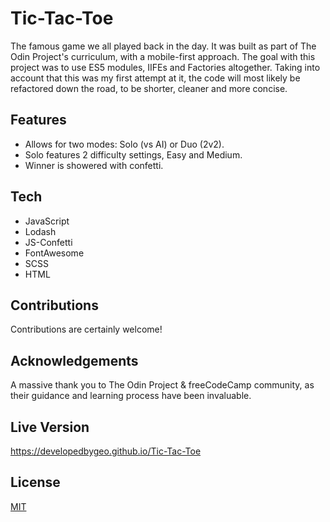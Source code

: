 # Tic-Tac-Toe

The famous game we all played back in the day. It was built as part of The Odin Project's curriculum, with a mobile-first approach. The goal with this project was to use ES5 modules, IIFEs and Factories altogether.
Taking into account that this was my first attempt at it, the code will most likely be refactored down the road, to be shorter, cleaner and more concise.

## Features

- Allows for two modes: Solo (vs AI) or Duo (2v2).
- Solo features 2 difficulty settings, Easy and Medium.
- Winner is showered with confetti.

## Tech

- JavaScript
- Lodash
- JS-Confetti
- FontAwesome
- SCSS
- HTML

## Contributions

Contributions are certainly welcome!

## Acknowledgements

A massive thank you to The Odin Project & freeCodeCamp community, as their guidance and learning process have been invaluable.

## Live Version

<https://developedbygeo.github.io/Tic-Tac-Toe>

## License

[MIT](https://choosealicense.com/licenses/mit/)
